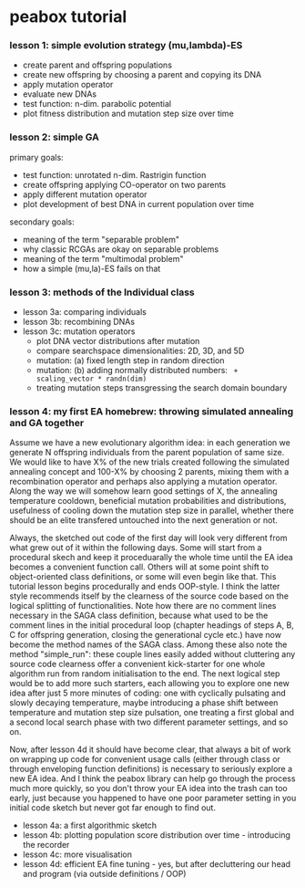 peabox tutorial
===============


### lesson 1: simple evolution strategy (mu,lambda)-ES
- create parent and offspring populations
- create new offspring by choosing a parent and copying its DNA
- apply mutation operator
- evaluate new DNAs
- test function: n-dim. parabolic potential
- plot fitness distribution and mutation step size over time

### lesson 2: simple GA
primary goals:
- test function: unrotated n-dim. Rastrigin function
- create offspring applying CO-operator on two parents
- apply different mutation operator
- plot development of best DNA in current population over time

secondary goals:
- meaning of the term "separable problem"
- why classic RCGAs are okay on separable problems
- meaning of the term "multimodal problem"
- how a simple (mu,la)-ES fails on that

### lesson 3: methods of the Individual class
- lesson 3a: comparing individuals
- lesson 3b: recombining DNAs
- lesson 3c: mutation operators
   * plot DNA vector distributions after mutation
   * compare searchspace dimensionalities: 2D, 3D, and 5D
   * mutation: (a) fixed length step in random direction
   * mutation: (b) adding normally distributed numbers: ` + scaling_vector * randn(dim)`
   * treating mutation steps transgressing the search domain boundary

### lesson 4: my first EA homebrew: throwing simulated annealing and GA together
Assume we have a new evolutionary algorithm idea: in each generation we generate N offspring
individuals from the parent population of same size. We would like to have X% of the new trials
created following the simulated annealing concept and 100-X% by choosing 2 parents, mixing them
with a recombination operator and perhaps also applying a mutation operator. Along the way we will
somehow learn good settings of X, the annealing temperature cooldown, beneficial mutation
probabilities and distributions, usefulness of cooling down the mutation step size in parallel,
whether there should be an elite transfered untouched into the next generation or not.

Always, the sketched out code of the first day will look very different from what grew out of it
within the following days. Some will start from a procedural skech and keep it proceduarally the
whole time until the EA idea becomes a convenient function call. Others will at some point shift
to object-oriented class definitions, or some will even begin like that. This tutorial lesson
begins procedurally and ends OOP-style. I think the latter style recommends itself by the clearness
of the source code based on the logical splitting of functionalities. Note how there are no comment
lines necessary in the SAGA class definition, because what used to be the comment lines in the
initial procedural loop (chapter headings of steps A, B, C for offspring generation, closing the
generational cycle etc.) have now become the method names of the SAGA class. Among these also note
the method "simple_run": these couple lines easily added without cluttering any source code
clearness offer a convenient kick-starter for one whole algorithm run from random initialisation
to the end. The next logical step would be to add more such starters, each allowing you to explore
one new idea after just 5 more minutes of coding: one with cyclically pulsating and slowly decaying
temperature, maybe introducing a phase shift between temperature and mutation step size pulsation,
one treating a first global and a second local search phase with two different parameter settings,
and so on.

Now, after lesson 4d it should have become clear, that always a bit of work on wrapping up code
for convenient usage calls (either through class or through enveloping function definitions) is
necessary to seriously explore a new EA idea. And I think the peabox library can help go through
the process much more quickly, so you don't throw your EA idea into the trash can too early,
just because you happened to have one poor parameter setting in you initial code sketch but never
got far enough to find out.

- lesson 4a: a first algorithmic sketch
- lesson 4b: plotting population score distribution over time - introducing the recorder
- lesson 4c: more visualisation
- lesson 4d: efficient EA fine tuning - yes, but after decluttering our head and program (via outside definitions / OOP)



